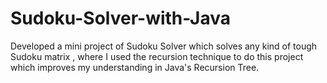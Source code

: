 # Sudoku-Solver-with-Java
Developed a mini project of Sudoku Solver which solves any kind of tough Sudoku matrix , where I used the recursion technique to do this project which improves my understanding in Java's Recursion Tree.
